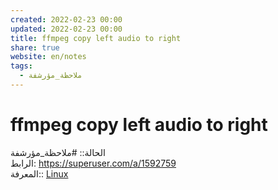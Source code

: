 ```yaml
---  
created: 2022-02-23 00:00  
updated: 2022-02-23 00:00  
title: ffmpeg copy left audio to right  
share: true  
website: en/notes  
tags:  
  - ملاحظة_مؤرشفة  
---  
```

  
  
# ffmpeg copy left audio to right  
  
الحالة:: #ملاحظة_مؤرشفة  
الرابط: <https://superuser.com/a/1592759>  
المعرفة:: [Linux](Linux)  
  
